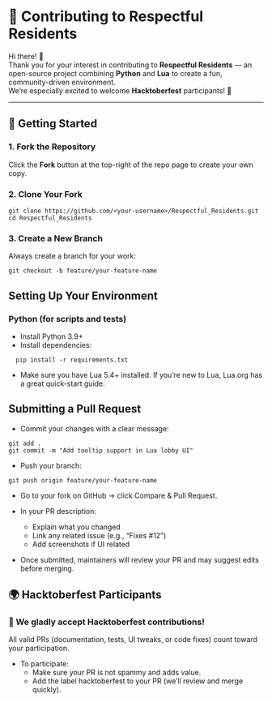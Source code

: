 # 🤝 Contributing to Respectful Residents

Hi there! 👋  
Thank you for your interest in contributing to **Respectful Residents** — an open-source project combining **Python** and **Lua** to create a fun, community-driven environment.  
We’re especially excited to welcome **Hacktoberfest** participants! 🌱  

---

## 🧭 Getting Started

### 1. Fork the Repository
Click the **Fork** button at the top-right of the repo page to create your own copy.

### 2. Clone Your Fork
```
git clone https://github.com/<your-username>/Respectful_Residents.git
cd Respectful_Residents
```

### 3. Create a New Branch
Always create a branch for your work:
```
git checkout -b feature/your-feature-name
```

## Setting Up Your Environment
### Python (for scripts and tests)
- Install Python 3.9+
- Install dependencies:
```
  pip install -r requirements.txt
```
- Make sure you have Lua 5.4+ installed. If you’re new to Lua, Lua.org has a great quick-start guide.

## Submitting a Pull Request

- Commit your changes with a clear message:
```
git add .
git commit -m "Add tooltip support in Lua lobby UI"
```

- Push your branch:
```
git push origin feature/your-feature-name
```

- Go to your fork on GitHub → click Compare & Pull Request.
- In your PR description:
  - Explain what you changed
  - Link any related issue (e.g., “Fixes #12”)
  - Add screenshots if UI related

- Once submitted, maintainers will review your PR and may suggest edits before merging.

## 🌍 Hacktoberfest Participants

### 🎃 We gladly accept Hacktoberfest contributions!
All valid PRs (documentation, tests, UI tweaks, or code fixes) count toward your participation.

- To participate:
  - Make sure your PR is not spammy and adds value.
  - Add the label hacktoberfest to your PR (we’ll review and merge quickly).
